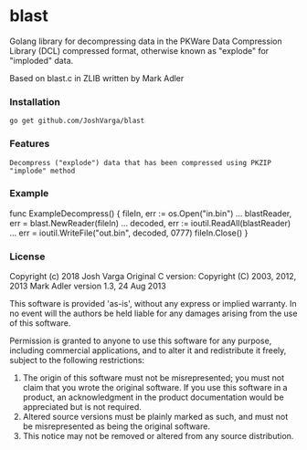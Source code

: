 # blast

Golang library for decompressing data in the PKWare Data Compression Library (DCL) compressed format,
otherwise known as "explode" for "imploded" data.

Based on blast.c in ZLIB written by Mark Adler

### Installation

	go get github.com/JoshVarga/blast

### Features

    Decompress ("explode") data that has been compressed using PKZIP "implode" method

### Example

func ExampleDecompress() {
	fileIn, err := os.Open("in.bin")
    ...
	blastReader, err = blast.NewReader(fileIn)
	...
	decoded, err := ioutil.ReadAll(blastReader)
	...
	err = ioutil.WriteFile("out.bin", decoded, 0777)
	fileIn.Close()
}

### License

Copyright (c) 2018 Josh Varga
Original C version: Copyright (C) 2003, 2012, 2013 Mark Adler
version 1.3, 24 Aug 2013

This software is provided 'as-is', without any express or implied
warranty. In no event will the authors be held liable for any damages
arising from the use of this software.

Permission is granted to anyone to use this software for any purpose,
including commercial applications, and to alter it and redistribute it
freely, subject to the following restrictions:

1. The origin of this software must not be misrepresented; you must not
   claim that you wrote the original software. If you use this software
   in a product, an acknowledgment in the product documentation would be
   appreciated but is not required.
2. Altered source versions must be plainly marked as such, and must not be
   misrepresented as being the original software.
3. This notice may not be removed or altered from any source distribution.